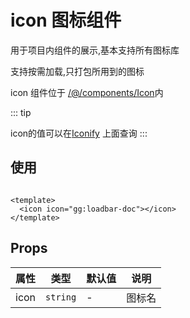 # icon 图标组件

用于项目内组件的展示,基本支持所有图标库

支持按需加载,只打包所用到的图标

icon 组件位于 [/@/components/Icon](https://github.com/anncwb/vue-vben-admin/tree/main/src/components/Icon)内

::: tip

icon的值可以在[Iconify](https://iconify.design) 上面查询
:::

## 使用

```vue

<template>
  <icon icon="gg:loadbar-doc"></icon>
</template>
```

## Props

| 属性  | 类型      | 默认值 | 说明                                           |
| ----- | --------- | ------ | ---------------------------------------------- |
| icon  | `string`  | -      | 图标名 |
